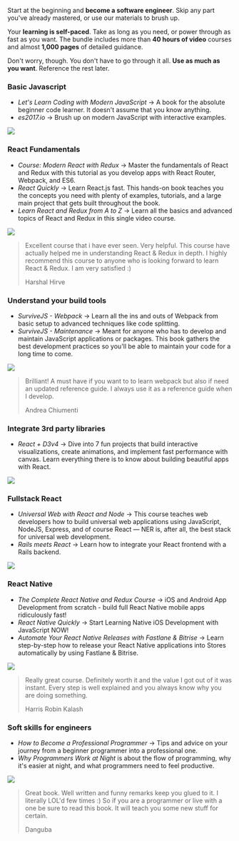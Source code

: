 Start at the beginning and **become a software engineer**. Skip any part you've already mastered, or use our materials to brush up.

Your **learning is self-paced**. Take as long as you need, or power through as fast as you want. The bundle includes more than **40 hours of video** courses and almost **1,000 pages** of detailed guidance.

Don't worry, though. You don't have to go through it all. **Use as much as you want**. Reference the rest later.

### Basic Javascript

- *Let's Learn Coding with Modern JavaScript* → A book for the absolute beginner code learner. It doesn't assume that you know anything.
- *es2017.io* → Brush up on modern JavaScript with interactive examples.

![](basicjavascript.gif)

### React Fundamentals
- *Course: Modern React with Redux* → Master the fundamentals of React and Redux with this tutorial as you develop apps with React Router, Webpack, and ES6.
- *React Quickly* → Learn React.js fast. This hands-on book teaches you the concepts you need with plenty of examples, tutorials, and a large main project that gets built throughout the book.
- *Learn React and Redux from A to Z* → Learn all the basics and advanced topics of React and Redux in this single video course.

![](reactfundamentals.gif)

> Excellent course that i have ever seen. Very helpful.
> This course have actually helped me in understanding React & Redux in depth. I highly recommend this course to anyone who is looking forward to learn React & Redux.
> I am very satisfied :)
>
> Harshal Hirve

### Understand your build tools
- *SurviveJS - Webpack* → Learn all the ins and outs of Webpack from basic setup to advanced techniques like code splitting.
- *SurviveJS - Maintenance* → Meant for anyone who has to develop and maintain JavaScript applications or packages. This book gathers the best development practices so you'll be able to maintain your code for a long time to come.

![](buildtools.gif)

> Brilliant! A must have if you want to to learn webpack but also if need an updated reference guide. I always use it as a reference guide when I develop.
> 
> Andrea Chiumenti

### Integrate 3rd party libraries
- *React + D3v4* → Dive into 7 fun projects that build interactive visualizations, create animations, and implement fast performance with canvas. Learn everything there is to know about building beautiful apps with React.

![](3rdparty.gif)

### Fullstack React
- *Universal Web with React and Node* → This course teaches web developers how to build universal web applications using JavaScript, NodeJS, Express, and of course React — NER is, after all, the best stack for universal web development.
- *Rails meets React* → Learn how to integrate your React frontend with a Rails backend.

![](fullstack.gif)

### React Native
- *The Complete React Native and Redux Course* → iOS and Android App Development from scratch - build full React Native mobile apps ridiculously fast!
- *React Native Quickly* → Start Learning Native iOS Development with JavaScript NOW!
- *Automate Your React Native Releases with Fastlane & Bitrise* → Learn step-by-step how to release your React Native applications into Stores automatically by using Fastlane & Bitrise.

![](reactnative.gif)

> Really great course. Definitely worth it and the value I got out of it was instant. Every step is well explained and you always know why you are doing something.
> 
> Harris Robin Kalash

### Soft skills for engineers
- *How to Become a Professional Programmer* → Tips and advice on your journey from a beginner programmer into a professional one.
- *Why Programmers Work at Night* is about the flow of programming, why it's easier at night, and what programmers need to feel productive.

![](softskills.gif)

> Great book. Well written and funny remarks keep you glued to it. I literally LOL'd few times :) So if you are a programmer or live with a one be sure to read this book. It will teach you some new stuff for certain.
>
> Danguba
